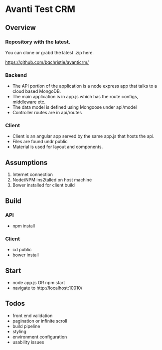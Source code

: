 # Avanti Test CRM

## Overview


### Repository with the latest.
You can clone or grabd the latest .zip here.

https://github.com/bqchristie/avanticrm/

### Backend
* The API portion of the application is a node express app that talks to a cloud based MongoDB.
* The main application is in app.js which has the route configs, middleware etc.
* The data model is defined using Mongoose under api/model
* Controller routes are in api/routes

### Client
* Client is an angular app served by the same app.js that hosts the api.
* Files are found undr public
* Material is used for layout and components.


## Assumptions

1. Internet connection
1. Node/NPM ins2talled on host machine
1. Bower installed for client build

## Build

### API

* npm install

### Client

* cd public
* bower install

## Start

* node app.js OR npm start
* navigate to http://localhost:10010/

## Todos

* front end validation
* pagination or infinite scroll
* build pipeline
* styling
* environment configuration
* usability issues
